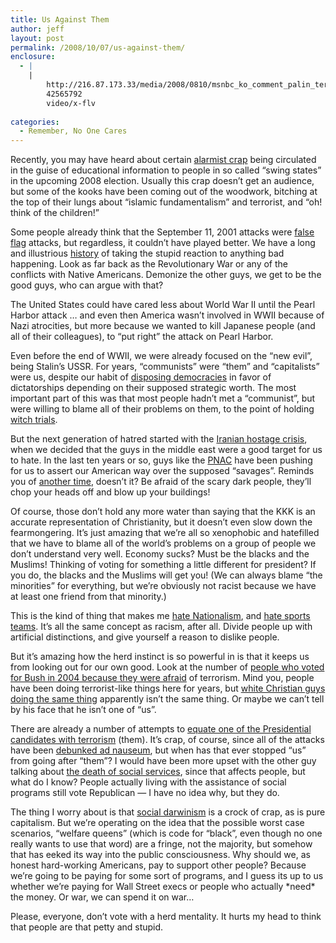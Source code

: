 ```yaml
---
title: Us Against Them
author: jeff
layout: post
permalink: /2008/10/07/us-against-them/
enclosure:
  - |
    |
        http://216.87.173.33/media/2008/0810/msnbc_ko_comment_palin_terrorists_081006a.flv
        42565792
        video/x-flv
        
categories:
  - Remember, No One Cares
---
```


Recently, you may have heard about certain [alarmist crap][1] being circulated in the guise of educational information to people in so called “swing states” in the upcoming 2008 election. Usually this crap doesn’t get an audience, but some of the kooks have been coming out of the woodwork, bitching at the top of their lungs about “islamic fundamentalism” and terrorist, and “oh! think of the children!”

 [1]: http://tpmelectioncentral.talkingpointsmemo.com/2008/09/obsession_dvd_distributors_wer.php

Some people already think that the September 11, 2001 attacks were [false flag][2] attacks, but regardless, it couldn’t have played better. We have a long and illustrious [history][3] of taking the stupid reaction to anything bad happening. Look as far back as the Revolutionary War or any of the conflicts with Native Americans. Demonize the other guys, we get to be the good guys, who can argue with that?

 [2]: http://erlenda5.blogspot.com/
 [3]: http://social.infowars.com/blog_entry.php?user=ericdubay&blogentry_id=4945

The United States could have cared less about World War II until the Pearl Harbor attack … and even then America wasn’t involved in WWII because of Nazi atrocities, but more because we wanted to kill Japanese people (and all of their colleagues), to “put right” the attack on Pearl Harbor.

Even before the end of WWII, we were already focused on the “new evil”, being Stalin’s USSR. For years, “communists” were “them” and “capitalists” were us, despite our habit of [disposing democracies][4] in favor of dictatorships depending on their supposed strategic worth. The most important part of this was that most people hadn’t met a “communist”, but were willing to blame all of their problems on them, to the point of holding [witch trials][5].

 [4]: http://en.wikipedia.org/wiki/1973_Chilean_coup_d'état
 [5]: http://en.wikipedia.org/wiki/McCarthyism

But the next generation of hatred started with the [Iranian hostage crisis][6], when we decided that the guys in the middle east were a good target for us to hate. In the last ten years or so, guys like the [PNAC][7] have been pushing for us to assert our American way over the supposed “savages”. Reminds you of [another time][8], doesn’t it? Be afraid of the scary dark people, they’ll chop your heads off and blow up your buildings!

 [6]: http://en.wikipedia.org/wiki/Iran_hostage_crisis
 [7]: http://www.sourcewatch.org/index.php?title=Project_for_the_New_American_Century
 [8]: http://en.wikipedia.org/wiki/Crusade

Of course, those don’t hold any more water than saying that the KKK is an accurate representation of Christianity, but it doesn’t even slow down the fearmongering. It’s just amazing that we’re all so xenophobic and hatefilled that we have to blame all of the world’s problems on a group of people we don’t understand very well. Economy sucks? Must be the blacks and the Muslims! Thinking of voting for something a little different for president? If you do, the blacks and the Muslims will get you! (We can always blame “the minorities” for everything, but we’re obviously not racist because we have at least one friend from that minority.)

This is the kind of thing that makes me [hate Nationalism][9], and [hate sports teams][10]. It’s all the same concept as racism, after all. Divide people up with artificial distinctions, and give yourself a reason to dislike people.

 [9]: http://james.lab6.com/2007/01/05/racism-and-nationalism-are-the-same-thing
 [10]: http://www.adequacy.org/stories/2001.7.19.83250.1989.html

But it’s amazing how the herd instinct is so powerful in is that it keeps us from looking out for our own good. Look at the number of [people who voted for Bush in 2004 because they were afraid][11] of terrorism. Mind you, people have been doing terrorist-like things here for years, but [white Christian guys doing the same thing][12] apparently isn’t the same thing. Or maybe we can’t tell by his face that he isn’t one of “us”.

 [11]: http://query.nytimes.com/gst/fullpage.html?res=9a03e4d81639f93ba25752c0a9629c8b63&sec=&spon=&pagewanted=all
 [12]: http://www.trutv.com/library/crime/serial_killers/notorious/mcveigh/dawning_1.html?print=yes

There are already a number of attempts to [equate one of the Presidential candidates with terrorism][13] (them). It’s crap, of course, since all of the attacks have been [debunked ad nauseum][14], but when has that ever stopped “us” from going after “them”? I would have been more upset with the other guy talking about [the death of social services][15], since that affects people, but what do I know? People actually living with the assistance of social programs still vote Republican — I have no idea why, but they do.

 [13]: http://rawstory.com/news/2008/For_campaigns_now_its_personal_1006.html
 [14]: http://216.87.173.33/media/2008/0810/msnbc_ko_comment_palin_terrorists_081006a.flv
 [15]: http://www.huffingtonpost.com/jared-bernstein/the-most-important-piece_b_101237.html

The thing I worry about is that [social darwinism][16] is a crock of crap, as is pure capitalism. But we’re operating on the idea that the possible worst case scenarios, “welfare queens” (which is code for “black”, even though no one really wants to use that word) are a fringe, not the majority, but somehow that has eeked its way into the public consciousness. Why should we, as honest hard-working Americans, pay to support other people? Because we’re going to be paying for some sort of programs, and I guess its up to us whether we’re paying for Wall Street execs or people who actually \*need\* the money. Or war, we can spend it on war…

 [16]: http://library.thinkquest.org/C004367/eh4.shtml

Please, everyone, don’t vote with a herd mentality. It hurts my head to think that people are that petty and stupid.

